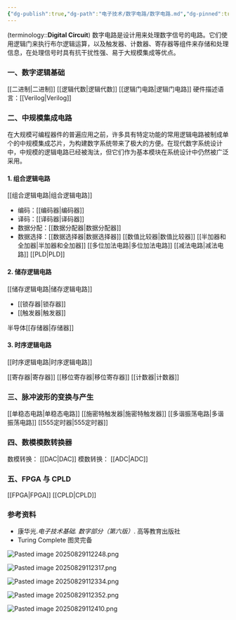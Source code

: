 ```yaml
---
{"dg-publish":true,"dg-path":"电子技术/数字电路/数字电路.md","dg-pinned":true,"tags":["Subject","Discrete","Circuit"],"permalink":"/电子技术/数字电路/数字电路/","pinned":true,"dgPassFrontmatter":true,"noteIcon":"","created":"2024-10-15T11:00:34.000+08:00","updated":"2025-09-05T12:21:17.000+08:00"}
---
```



(terminology::**Digital Circuit**)
数字电路是设计用来处理数字信号的电路。它们使用逻辑门来执行布尔逻辑运算，以及触发器、计数器、寄存器等组件来存储和处理信息，在处理信号时具有抗干扰性强、易于大规模集成等优点。


### 一、数字逻辑基础

[[二进制\|二进制]]
[[逻辑代数\|逻辑代数]]
[[逻辑门电路\|逻辑门电路]]
硬件描述语言：[[Verilog\|Verilog]]


### 二、中规模集成电路
在大规模可编程器件的普遍应用之前，许多具有特定功能的常用逻辑电路被制成单个的中规模集成芯片，为构建数字系统带来了极大的方便。在现代数字系统设计中，中规模的逻辑电路已经被淘汰，但它们作为基本模块在系统设计中仍然被广泛采用。
#### 1. 组合逻辑电路
[[组合逻辑电路\|组合逻辑电路]]   
- 编码：[[编码器\|编码器]]
- 译码：[[译码器\|译码器]]
- 数据分配：[[数据分配器\|数据分配器]]
- 数据选择：[[数据选择器\|数据选择器]]
[[数值比较器\|数值比较器]]   [[半加器和全加器\|半加器和全加器]]   [[多位加法电路\|多位加法电路]]  [[减法电路\|减法电路]]  [[PLD\|PLD]]

#### 2. 储存逻辑电路
[[储存逻辑电路\|储存逻辑电路]]
-  [[锁存器\|锁存器]]
-  [[触发器\|触发器]]

半导体[[存储器\|存储器]]

#### 3. 时序逻辑电路
[[时序逻辑电路\|时序逻辑电路]]

[[寄存器\|寄存器]]   [[移位寄存器\|移位寄存器]]
[[计数器\|计数器]]


### 三、脉冲波形的变换与产生

[[单稳态电路\|单稳态电路]]
[[施密特触发器\|施密特触发器]]
[[多谐振荡电路\|多谐振荡电路]]
[[555定时器\|555定时器]]


### 四、数模模数转换器
数模转换： [[DAC\|DAC]]
模数转换： [[ADC\|ADC]]


### 五、FPGA 与 CPLD 
[[FPGA\|FPGA]]
[[CPLD\|CPLD]]

### 参考资料
- 康华光.*电子技术基础. 数字部分（第六版）*. 高等教育出版社
- Turing Complete  图灵完备

![Pasted image 20250829112248.png](/img/user/Functional%20files/Photo%20Resources/Pasted%20image%2020250829112248.png)

![Pasted image 20250829112317.png](/img/user/Functional%20files/Photo%20Resources/Pasted%20image%2020250829112317.png)

![Pasted image 20250829112334.png](/img/user/Functional%20files/Photo%20Resources/Pasted%20image%2020250829112334.png)


![Pasted image 20250829112352.png](/img/user/Functional%20files/Photo%20Resources/Pasted%20image%2020250829112352.png)

![Pasted image 20250829112410.png](/img/user/Functional%20files/Photo%20Resources/Pasted%20image%2020250829112410.png)

